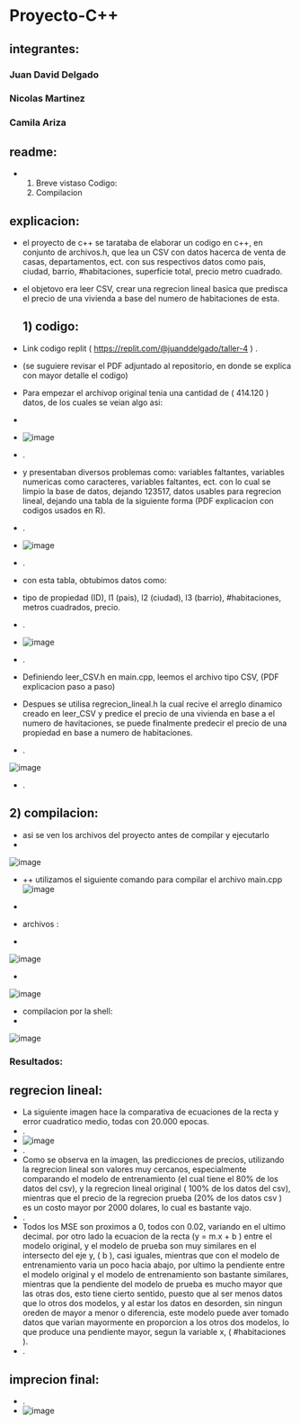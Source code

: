 # Proyecto-C++

## integrantes:
### Juan David Delgado 
### Nicolas Martinez
### Camila Ariza
## readme:
+ 1) Breve vistaso Codigo:
  2) Compilacion 

## explicacion:
+ el proyecto de c++ se tarataba de elaborar un codigo en c++, en conjunto de archivos.h, que lea un CSV con datos hacerca de venta de casas, departamentos, ect. con sus respectivos datos como pais, ciudad, barrio, #habitaciones, superficie total, precio metro cuadrado.
+ el objetovo era leer CSV, crear una regrecion lineal basica que predisca el precio de una vivienda a base del numero de habitaciones de esta.

  ## 1) codigo:
+ Link codigo replit ( https://replit.com/@juanddelgado/taller-4 ) .
+ (se suguiere revisar el PDF adjuntado al repositorio, en donde se explica con mayor detalle el codigo)
+ Para empezar el archivop original tenia una cantidad de ( 414.120 ) datos, de los cuales se veian algo asi:
+ 
+ ![image](https://github.com/user-attachments/assets/d378da1a-91b8-42fa-b886-23935138d882)
+  .
+  y presentaban diversos problemas como: variables faltantes, variables numericas como caracteres, variables faltantes, ect. con lo cual se limpio la base de datos, dejando 123517, datos usables para regrecion lineal, dejando una tabla de la siguiente forma (PDF explicacion con codigos usados en R).
+ .
+ ![image](https://github.com/user-attachments/assets/4506e4d3-aa80-4bc9-9abf-f428b063a1c1)
+  .
+  con esta tabla, obtubimos datos como:
+  tipo de propiedad (ID), l1 (pais), l2 (ciudad), l3 (barrio), #habitaciones, metros cuadrados, precio.
+  .
+  ![image](https://github.com/user-attachments/assets/8bd0f422-0cb9-4e9b-9b0d-84fa62581d0e)
+  .
+  Definiendo leer_CSV.h en main.cpp, leemos el archivo tipo CSV, (PDF explicacion paso a paso)
+  Despues se utilisa regrecion_lineal.h la cual recive el arreglo dinamico creado en leer_CSV y predice el precio de una vivienda en base a el numero de havitaciones, se puede finalmente predecir el precio de una propiedad en base a numero de habitaciones.
+  .

![image](https://github.com/user-attachments/assets/3b829fac-3e53-4a93-97e2-74e91846b0a8)




+ .

## 2) compilacion:
+ asi se ven los archivos del proyecto antes de compilar y ejecutarlo
+ 
![image](https://github.com/user-attachments/assets/eb8a5492-ac21-4286-bb27-8ef22e73dc13)



+ 
  ++ utilizamos el siguiente comando para compilar el archivo main.cpp
![image](https://github.com/user-attachments/assets/351d44da-fba0-4e20-8c1f-90e392705b5e)
+


+ archivos :
+ 
![image](https://github.com/user-attachments/assets/290e28d2-8fa2-4b41-82a4-2f05b5b72857)

+
![image](https://github.com/user-attachments/assets/4ebf609e-2a13-43a3-a44c-429c661cea5b)

+ compilacion por la shell:
+ 
![image](https://github.com/user-attachments/assets/35bca316-c134-4f3d-8ccd-887a58853239)


### Resultados:
## regrecion lineal:

+ La siguiente imagen hace la comparativa de ecuaciones de la recta y error cuadratico medio, todas con 20.000 epocas.
+ .
+ ![image](https://github.com/user-attachments/assets/49172813-f461-4255-9ab9-4f2a0d8fa578)
+ .
+ Como se observa en la imagen, las predicciones de precios, utilizando la regrecion lineal son valores muy cercanos, especialmente comparando el modelo de entrenamiento (el cual tiene el 80% de los datos del csv), y la regrecion lineal original ( 100% de los datos del csv), mientras que el precio de la regrecion prueba (20% de los datos csv ) es un costo mayor por 2000 dolares, lo cual es bastante vajo.
+ .
+ Todos los MSE son proximos a 0, todos con 0.02, variando en el ultimo decimal. por otro lado la ecuacion de la recta (y = m.x + b ) entre el modelo original, y el modelo de prueba son muy similares en el intersecto del eje y, ( b ), casi iguales, mientras que con el modelo de entrenamiento varia un poco hacia abajo, por ultimo la pendiente entre el modelo original y el modelo de entrenamiento son bastante similares, mientras que la pendiente del modelo de prueba es mucho mayor que las otras dos, esto tiene cierto sentido, puesto que al ser menos datos que lo otros dos modelos, y al estar los datos en desorden, sin ningun oreden de mayor a menor o diferencia, este modelo puede aver tomado datos que varian mayormente en proporcion a los otros dos modelos, lo que produce una pendiente mayor, segun la variable x, ( #habitaciones ).
+ .
## imprecion final:
+ .
+ ![image](https://github.com/user-attachments/assets/33eeb82b-1651-4405-8ad6-07bf61bce91c)


